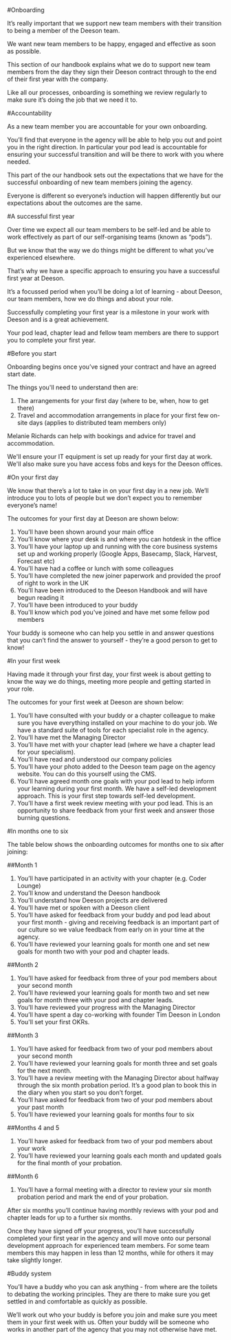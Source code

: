 #Onboarding

It’s really important that we support new team members with their transition to being a member of the Deeson team. 

We want new team members to be happy, engaged and effective as soon as possible.

This section of our handbook explains what we do to support new team members from the day they sign their Deeson contract through to the end of their first year with the company. 

Like all our processes, onboarding is something we review regularly to make sure it’s doing the job that we need it to. 

#Accountability

As a new team member you are accountable for your own onboarding. 

You’ll find that everyone in the agency will be able to help you out and point you in the right direction. In particular your pod lead is accountable for ensuring your successful transition and will be there to work with you where needed.

This part of the our handbook sets out the expectations that we have for the successful onboarding of new team members joining the agency. 

Everyone is different so everyone’s induction will happen differently but our expectations about the outcomes are the same. 

#A successful first year

Over time we expect all our team members to be self-led and be able to work effectively as part of our self-organising teams (known as “pods”). 

But we know that the way we do things might be different to what you’ve experienced elsewhere. 

That’s why we have a specific approach to ensuring you have a successful first year at Deeson. 

It’s a focussed period when you’ll be doing a lot of learning - about Deeson, our team members, how we do things and about your role.

Successfully completing your first year is a milestone in your work with Deeson and is a great achievement. 

Your pod lead, chapter lead and fellow team members are there to support you to complete your first year.

#Before you start

Onboarding begins once you’ve signed your contract and have an agreed start date. 

The things you'll need to understand then are:

1. The arrangements for your first day (where to be, when, how to get there)
2. Travel and accommodation arrangements in place for your first few on-site days (applies to distributed team members only)

Melanie Richards can help with bookings and advice for travel and accommodation.

We'll ensure your IT equipment is set up ready for your first day at work. We'll also make sure you have access fobs and keys for the Deeson offices.

#On your first day

We know that there’s a lot to take in on your first day in a new job. We’ll introduce you to lots of people but we don’t expect you to remember everyone’s name! 

The outcomes for your first day at Deeson are shown below:

1. You’ll have been shown around your main office
2. You’ll know where your desk is and where you can hotdesk in the office
3. You’ll have your laptop up and running with the core business systems set up and working properly (Google Apps, Basecamp, Slack, Harvest, Forecast etc)
4. You’ll have had a coffee or lunch with some colleagues
5. You’ll have completed the new joiner paperwork and provided the proof of right to work in the UK 
6. You’ll have been introduced to the Deeson Handbook and will have begun reading it
7. You’ll have been introduced to your buddy
8. You'll know which pod you've joined and have met some fellow pod members

Your buddy is someone who can help you settle in and answer questions that you can’t find the answer to yourself - they’re a good person to get to know!

#In your first week

Having made it through your first day, your first week is about getting to know the way we do things, meeting more people and getting started in your role.

The outcomes for your first week at Deeson are shown below:

1. You’ll have consulted with your buddy or a chapter colleague to make sure you have everything installed on your machine to do your job. We have a standard suite of tools for each specialist role in the agency.
2. You’ll have met the Managing Director
3. You’ll have met with your chapter lead (where we have a chapter lead for your specialism).
4. You’ll have read and understood our company policies
5. You’ll have your photo added to the Deeson team page on the agency website. You can do this yourself using the CMS.
6. You’ll have agreed month one goals with your pod lead to help inform your learning during your first month. We have a self-led development approach. This is your first step towards self-led development.
7. You’ll have a first week review meeting with your pod lead. This is an opportunity to share feedback from your first week and answer those burning questions.

#In months one to six

The table below shows the onboarding outcomes for months one to six after joining:

##Month 1

1. You’ll have participated in an activity with your chapter (e.g. Coder Lounge)
2. You’ll know and understand the Deeson handbook
3. You’ll understand how Deeson projects are delivered 
4. You’ll have met or spoken with a Deeson client
5. You’ll have asked for feedback from your buddy and pod lead about your first month - giving and receiving feedback is an important part of our culture so we value feedback from early on in your time at the agency.
6. You’ll have reviewed your learning goals for month one and set new goals for month two with your pod and chapter leads.

##Month 2

1. You’ll have asked for feedback from three of your pod members about your second month
2. You’ll have reviewed your learning goals for month two and set new goals for month three with your pod and chapter leads.
3. You’ll have reviewed your progress with the Managing Director
4. You’ll have spent a day co-working with founder Tim Deeson in London
5. You'll set your first OKRs.

##Month 3

1. You’ll have asked for feedback from two of your pod members about your second month
2. You’ll have reviewed your learning goals for month three and set goals for the next month.
3. You’ll have a review meeting with the Managing Director about halfway through the six month probation period. It’s a good plan to book this in the diary when you start so you don’t forget.
4. You’ll have asked for feedback from two of your pod members about your past month
5. You’ll have reviewed your learning goals for months four to six

##Months 4 and 5

1. You’ll have asked for feedback from two of your pod members about your work
2. You’ll have reviewed your learning goals each month and updated goals for the final month of your probation.

##Month 6

1. You’ll have a formal meeting with a director to review your six month probation period and mark the end of your probation.

After six months you’ll continue having monthly reviews with your pod and chapter leads for up to a further six months. 

Once they have signed off your progress, you’ll have successfully completed your first year in the agency and will move onto our personal development approach for experienced team members. For some team members this may happen in less than 12 months, while for others it may take slightly longer.

#Buddy system

You’ll have a buddy who you can ask anything - from where are the toilets to debating the working principles. They are there to make sure you get settled in and comfortable as quickly as possible.

We’ll work out who your buddy is before you join and make sure you meet them in your first week with us. Often your buddy will be someone who works in another part of the agency that you may not otherwise have met.
